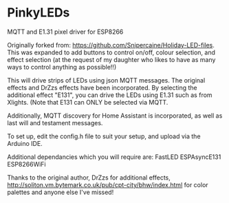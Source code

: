 # PinkyLEDs
MQTT and E1.31 pixel driver for ESP8266

Originally forked from: https://github.com/Snipercaine/Holiday-LED-files.  This was expanded to add buttons to control on/off, colour selection, and effect selection (at the request of my daughter who likes to have as many ways to control anything as possible!!)

This will drive strips of LEDs using json MQTT messages.  The original effects and DrZzs effects have been incorporated.
By selecting the additional effect "E131", you can drive the LEDs using E1.31 such as from Xlights. (Note that E131 can ONLY be selected via MQTT.

Additionally, MQTT discovery for Home Assistant is incorporated, as well as last will and testament messages.

To set up, edit the config.h file to suit your setup, and upload via the Arduino IDE.

Additional dependancies which you will require are:
FastLED
ESPAsyncE131
ESP8266WiFi

Thanks to the original author, DrZzs for additional effects, http://soliton.vm.bytemark.co.uk/pub/cpt-city/bhw/index.html for color palettes and anyone else I've missed!
